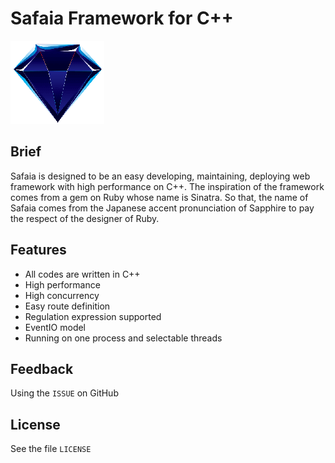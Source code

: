 # Safaia Framework for C++
![Safaia Logo](https://raw.githubusercontent.com/dsh0416/safaia-framework/master/doc/logo.png)

## Brief
Safaia is designed to be an easy developing, maintaining, deploying web framework with high performance on C++. The inspiration of the framework comes from a gem on Ruby whose name is Sinatra. So that, the name of Safaia comes from the Japanese accent pronunciation of Sapphire to pay the respect of the designer of Ruby.

## Features
- All codes are written in C++
- High performance
- High concurrency
- Easy route definition
- Regulation expression supported
- EventIO model
- Running on one process and selectable threads

## Feedback
Using the `ISSUE` on GitHub


## License
See the file `LICENSE`